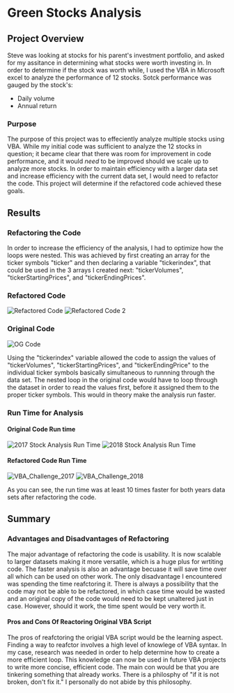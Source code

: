 # Green Stocks Analysis

## Project Overview
Steve was looking at stocks for his parent's investment portfolio, and asked for my assitance in determining what stocks were worth investing in. In order to determine if the stock was worth while, I used the VBA in Microsoft excel to analyze the performance of 12 stocks. Sotck performance was gauged by the stock's: 
- Daily volume  
- Annual return

### Purpose
The purpose of this project was to effeciently analyze multiple stocks using VBA. While my initial code was sufficient to analyze the 12 stocks in question; it became clear that there was room for improvement in code performance, and it would *need* to be improved should we scale up to analyze more stocks. In order to maintain efficiency with a larger data set and increase efficiency with the current data set, I would need to refactor the code. This project will determine if the refactored code achieved these goals.

## Results
### Refactoring the Code
In order to increase the efficiency of the analysis, I had to optimize how the loops were nested. This was achieved by first creating an array for the ticker symbols "ticker" and then declaring a variable "tickerindex", that could be used in the 3 arrays I created next: "tickerVolumes", "tickerStartingPrices", and "tickerEndingPrices".
### Refactored Code
![Refactored Code](https://user-images.githubusercontent.com/102814578/167235068-629d4347-02ee-45ed-b022-0e808144c495.png)
![Refactored Code 2](https://user-images.githubusercontent.com/102814578/167235079-07a228fa-5507-49d6-8e74-6d336025e002.png)
### Original Code
![OG Code](https://user-images.githubusercontent.com/102814578/167235085-5ebcf555-b305-4d7a-8ac9-d21e25097ed1.png)

Using the "tickerindex" variable allowed the code to assign the values of "tickerVolumes", "tickerStartingPrices", and "tickerEndingPrice" to the individual ticker symbols basically simultaneous to runnning through the data set. The nested loop in the original code would have to loop through the dataset in order to read the values first, before it assigned them to the proper ticker symbols. This would in theory make the analysis run faster.
### Run Time for Analysis
#### Original Code Run time
![2017 Stock Analysis Run Time](https://user-images.githubusercontent.com/102814578/167235369-443678c6-813e-4417-abc6-19db7c02baba.png)
![2018 Stock Analysis Run Time](https://user-images.githubusercontent.com/102814578/167235374-8514f321-459b-459a-904d-cf1cde649b3f.png)
#### Refactored Code Run Time
![VBA_Challenge_2017](https://user-images.githubusercontent.com/102814578/167235389-679b5247-0e9f-4a35-bc19-fe10c57dc1dc.png)
![VBA_Challenge_2018](https://user-images.githubusercontent.com/102814578/167235390-464e3a5e-02fe-4713-99d3-bce3853d5bc6.png)

As you can see, the run time was at least 10 times faster for both years data sets after refactoring the code.
## Summary
### Advantages and Disadvantages of Refactoring
The major advantage of refactoring the code is usability. It is now scalable to larger datasets making it more versatile, which is a huge plus for wrtiting code. The faster analysis is also an advantage becuase it will save time over all which can be used on other work. The only disadvantage I encountered was spending the time reafctoring it. There is always a possibility that the code may not be able to be refactored, in which case time would be wasted and an original copy of the code would need to be kept unaltered just in case. However, should it work, the time spent would be very worth it. 
#### Pros and Cons Of Reactoring Original VBA Script
The pros of reafctoring the origial VBA script would be the learning aspect. Finding a way to reafctor involves a high level of knowlege of VBA syntax. In my case, research was needed in order to help determine how to create a more efficient loop. This knowledge can now be used in future VBA projects to write more concise, efficient code. The main con would be that you are tinkering something that already works. There is a philosphy of "if it is not broken, don't fix it." I personally do not abide by this philosophy.  
